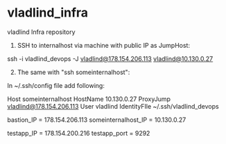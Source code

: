 # vladlind_infra
vladlind Infra repository

1) SSH to internalhost via machine with public IP as JumpHost:

 ssh -i vladlind_devops -J  vladlind@178.154.206.113 vladlind@10.130.0.27

2) The same with "ssh someinternalhost":

In ~/.ssh/config file add following:

 Host someinternalhost
        HostName 10.130.0.27
        ProxyJump vladlind@178.154.206.113
        User vladlind
        IdentityFIle ~/.ssh/vladlind_devops

bastion_IP = 178.154.206.113
someinternalhost_IP = 10.130.0.27

testapp_IP = 178.154.200.216
testapp_port = 9292
